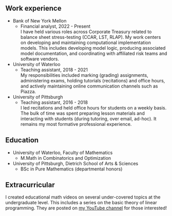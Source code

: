 ## Work experience
- Bank of New York Mellon
	- Financial analyst, 2022 - Present  
		I have held various roles across Corporate Treasury related to balance sheet stress-testing (CCAR, LST, RLAP). My work centers on developing and maintaining computational implementation models. This includes developing model logic, producing associated model documentation, and coordinating with affiliated risk teams and software vendors.
- University of Waterloo
	- Teaching assistant, 2018 - 2021  
		My responsibilities included marking (grading) assignments, administering exams, holding tutorials (recitations) and office hours,  and actively maintaining online communication channels such as Piazza.
- University of Pittsburgh
	- Teaching assistant, 2016 - 2018  
		I led recitations and held office hours for students on a weekly basis. The bulk of time was spent preparing lesson materials and interacting with students (during tutoring, over email, ad-hoc). It remains my most formative professional experience.

## Education
- University of Waterloo, Faculty of Mathematics
	- M.Math in Combinatorics and Optimization
- University of Pittsburgh, Dietrich School of Arts & Sciences
	- BSc in Pure Mathematics (departmental honors)

## Extracurricular

I created educational math videos on several under-covered topics at the undergraduate level. This includes a series on the basic theory of linear programming. They are posted on [my YouTube channel](https://www.youtube.com/@mg9581) for those interested!
